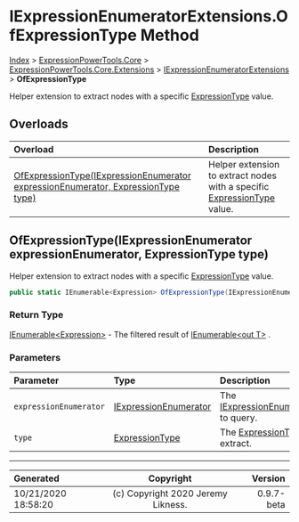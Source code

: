 ﻿# IExpressionEnumeratorExtensions.OfExpressionType Method

[Index](../index.md) > [ExpressionPowerTools.Core](ExpressionPowerTools.Core.a.md) > [ExpressionPowerTools.Core.Extensions](ExpressionPowerTools.Core.Extensions.n.md) > [IExpressionEnumeratorExtensions](ExpressionPowerTools.Core.Extensions.IExpressionEnumeratorExtensions.cs.md) > **OfExpressionType**

Helper extension to extract nodes with a specific [ExpressionType](https://docs.microsoft.com/dotnet/api/system.linq.expressions.expressiontype) value.

## Overloads

| Overload | Description |
| :-- | :-- |
| [OfExpressionType(IExpressionEnumerator expressionEnumerator, ExpressionType type)](#ofexpressiontypeiexpressionenumerator-expressionenumerator-expressiontype-type) | Helper extension to extract nodes with a specific [ExpressionType](https://docs.microsoft.com/dotnet/api/system.linq.expressions.expressiontype) value. |
## OfExpressionType(IExpressionEnumerator expressionEnumerator, ExpressionType type)

Helper extension to extract nodes with a specific [ExpressionType](https://docs.microsoft.com/dotnet/api/system.linq.expressions.expressiontype) value.

```csharp
public static IEnumerable<Expression> OfExpressionType(IExpressionEnumerator expressionEnumerator, ExpressionType type)
```

### Return Type

 [IEnumerable&lt;Expression>](https://docs.microsoft.com/dotnet/api/system.collections.generic.ienumerable-1)  - The filtered result of [IEnumerable&lt;out T>](https://docs.microsoft.com/dotnet/api/system.collections.generic.ienumerable-1) .

### Parameters

| Parameter | Type | Description |
| :-- | :-- | :-- |
| `expressionEnumerator` | [IExpressionEnumerator](ExpressionPowerTools.Core.Signatures.IExpressionEnumerator.i.md) | The [IExpressionEnumerator](ExpressionPowerTools.Core.Signatures.IExpressionEnumerator.i.md) to query. |
| `type` | [ExpressionType](https://docs.microsoft.com/dotnet/api/system.linq.expressions.expressiontype) | The [ExpressionType](https://docs.microsoft.com/dotnet/api/system.linq.expressions.expressiontype) to extract. |



---

| Generated | Copyright | Version |
| :-- | :-: | --: |
| 10/21/2020 18:58:20 | (c) Copyright 2020 Jeremy Likness. | 0.9.7-beta |
